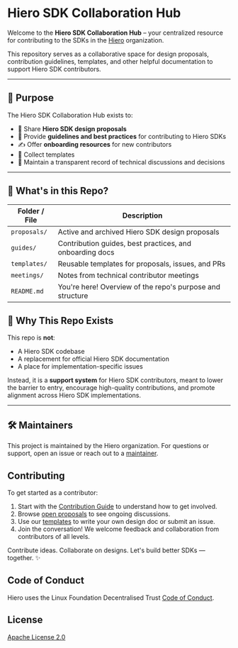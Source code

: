 # Hiero SDK Collaboration Hub

Welcome to the **Hiero SDK Collaboration Hub** – your centralized resource for contributing to the SDKs in the [Hiero](https://github.com/hiero-ledger) organization.

This repository serves as a collaborative space for design proposals, contribution guidelines, templates, and other helpful documentation to support Hiero SDK contributors.

---

## 🎯 Purpose

The Hiero SDK Collaboration Hub exists to:

- 🧠 Share **Hiero SDK design proposals**
- 📘 Provide **guidelines and best practices** for contributing to Hiero SDKs
- ✍️ Offer **onboarding resources** for new contributors
- 🧰 Collect templates
- 📜 Maintain a transparent record of technical discussions and decisions

---

## 📂 What's in this Repo?

| Folder / File | Description                                               |
|---------------|-----------------------------------------------------------|
| `proposals/`  | Active and archived Hiero SDK design proposals            |
| `guides/`     | Contribution guides, best practices, and onboarding docs  |
| `templates/`  | Reusable templates for proposals, issues, and PRs         |
| `meetings/`   | Notes from technical contributor meetings                 |
| `README.md`   | You're here! Overview of the repo's purpose and structure |


## 🧭 Why This Repo Exists

This repo is **not**:

- A Hiero SDK codebase
- A replacement for official Hiero SDK documentation
- A place for implementation-specific issues

Instead, it is a **support system** for Hiero SDK contributors, meant to lower the barrier to entry, encourage high-quality contributions, and promote alignment across Hiero SDK implementations.

---

## 🛠 Maintainers

This project is maintained by the Hiero organization. For questions or support, open an issue or reach out to a [maintainer](MAINTAINERS.md).

## Contributing

To get started as a contributor:
1. Start with the [Contribution Guide](https://github.com/hiero-ledger/.github/blob/main/CONTRIBUTING.md) to understand how to get involved.
2. Browse [open proposals](proposals/) to see ongoing discussions.
3. Use our [templates](templates/) to write your own design doc or submit an issue.
4. Join the conversation! We welcome feedback and collaboration from contributors of all levels.

Contribute ideas. Collaborate on designs. Let's build better SDKs — together. ✨

## Code of Conduct

Hiero uses the Linux Foundation Decentralised Trust [Code of Conduct](https://www.lfdecentralizedtrust.org/code-of-conduct).

## License

[Apache License 2.0](LICENSE)
